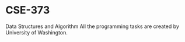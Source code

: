 # CSE-373
Data Structures and Algorithm
All the programming tasks are created by University of Washington. 
